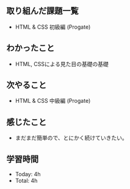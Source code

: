 ## 取り組んだ課題一覧
- HTML & CSS 初級編 (Progate)
## わかったこと
- HTML, CSSによる見た目の基礎の基礎
## 次やること
- HTML & CSS 中級編 (Progate)
## 感じたこと
- まだまだ簡単ので、とにかく続けていきたい。
## 学習時間
- Today: 4h
- Total: 4h

